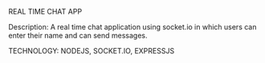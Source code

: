 REAL TIME CHAT APP

Description: A real time chat application using socket.io in which users can enter their name and can send messages.

TECHNOLOGY: NODEJS, SOCKET.IO, EXPRESSJS
